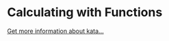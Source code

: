 Calculating with Functions
=
[Get more information about kata...](https://www.codewars.com//kata/525f3eda17c7cd9f9e000b39)